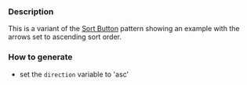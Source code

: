 ### Description
This is a variant of the [Sort Button](./?p=atoms-button-sort) pattern showing an example with the arrows set to ascending sort order.

### How to generate
* set the `direction` variable to 'asc'
